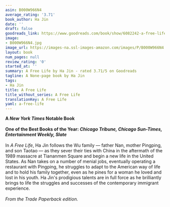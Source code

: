```yaml
---
asin: B000W966N4
average_rating: '3.71'
book_author: Ha Jin
date: ''
draft: false
goodreads_link: https://www.goodreads.com/book/show/6082242-a-free-life
image:
- B000W966N4.jpg
image_url: https://images-na.ssl-images-amazon.com/images/P/B000W966N4.01._SCLZZZZZZZ.jpg
layout: book
num_pages: null
review_rating: '0'
started_at: ''
summary: A Free Life by Ha Jin - rated 3.71/5 on Goodreads
tagline: A None-page book by Ha Jin
tags:
- Ha Jin
title: A Free Life
title_without_series: A Free Life
translationKey: A Free Life
yaml: a-free-life
---
```


<b>A <i>New York Times</i> Notable Book </b><br /><br /><b>One of the Best Books of the Year: <i>Chicago Tribune, Chicago Sun-Times, Entertainment Weekly, Slate</i></b><br /><br />In <i>A Free Life</i>, Ha Jin follows the Wu family — father Nan, mother Pingping, and son Taotao — as they sever their ties with China in the aftermath of the 1989 massacre at Tiananmen Square and begin a new life in the United States. As Nan takes on a number of menial jobs, eventually operating a restaurant with Pingping, he struggles to adapt to the American way of life and to hold his family together, even as he pines for a woman he loved and lost in his youth. Ha Jin's prodigious talents are in full force as he brilliantly brings to life the struggles and successes of the contemporary immigrant experience.<br /><br /><i>From the Trade Paperback edition.</i>